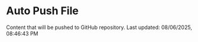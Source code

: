 # Auto Push File

Content that will be pushed to GitHub repository.
Last updated: 08/06/2025, 08:46:43 PM